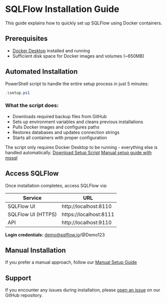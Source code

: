 # SQLFlow Installation Guide

This guide explains how to quickly set up SQLFlow using Docker containers.

## Prerequisites

- [Docker Desktop](https://github.com/TahirRiaz/SQLFlow/blob/master/Sandbox/install-docker.md) installed and running
- Sufficient disk space for Docker images and volumes (~650MB)

## Automated Installation
PowerShell script to handle the entire setup process in just 5 minutes:

```powershell
.\setup.ps1
```

### What the script does:
- Downloads required backup files from GitHub
- Sets up environment variables and cleans previous installations
- Pulls Docker images and configures paths
- Restores databases and updates connection strings
- Starts all containers with proper configuration

The script only requires Docker Desktop to be running - everything else is handled automatically.
[Download Setup Script](https://github.com/TahirRiaz/SQLFlow/blob/master/Sandbox/setup.ps1)
[Manual setup guide with mssql](https://github.com/TahirRiaz/SQLFlow/blob/master/Sandbox/setup-guide.md)

## Access SQLFlow

Once installation completes, access SQLFlow via:

| Service | URL |
|---------|-----|
| SQLFlow UI | http://localhost:8110 |
| SQLFlow UI (HTTPS) | https://localhost:8111 |
| API | http://localhost:9110 |

**Login credentials:** demo@sqlflow.io/@Demo123

## Manual Installation

If you prefer a manual approach, follow our [Manual Setup Guide](https://github.com/TahirRiaz/SQLFlow/blob/master/Sandbox/ManualSetup.md)

## Support

If you encounter any issues during installation, please [open an issue](https://github.com/TahirRiaz/SQLFlow/issues) on our GitHub repository.
